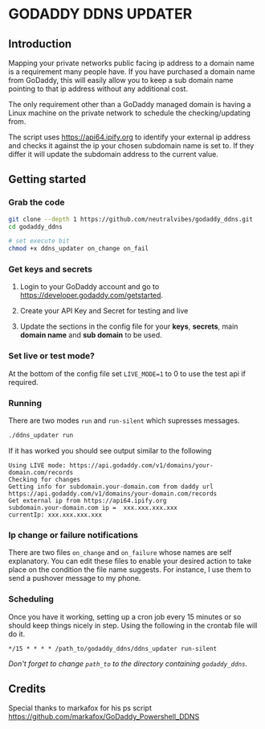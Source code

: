 # GODADDY DDNS UPDATER

## Introduction

Mapping your private networks public facing ip address to a domain name is a requirement many people have. If you have purchased a domain name from GoDaddy, this will easily allow you to keep a sub domain name pointing to that ip address without any additional cost. 

The only requirement other than a GoDaddy managed domain is having a Linux machine on the private network to schedule the checking/updating from.

The script uses https://api64.ipify.org to identify your external ip address and checks it against the ip your chosen subdomain name is set to. If they differ it will update the subdomain address to the current value.


## Getting started

### Grab the code

```bash
git clone --depth 1 https://github.com/neutralvibes/godaddy_ddns.git
cd godaddy_ddns

# set execute bit
chmod +x ddns_updater on_change on_fail
```
### Get keys and secrets
1. Login to your GoDaddy account and go to https://developer.godaddy.com/getstarted.

2. Create your API Key and Secret for testing and live

3. Update the sections in the config file for your **keys**, **secrets**, main **domain name** and **sub domain** to be used.

### Set live or test mode?

At the bottom of the config file set `LIVE_MODE=1` to 0 to use the test api if required.

### Running

There are two modes `run` and `run-silent` which supresses messages.

```bash
./ddns_updater run
```
If it has worked you should see output similar to the following

```
Using LIVE mode: https://api.godaddy.com/v1/domains/your-domain.com/records
Checking for changes
Getting info for subdomain.your-domain.com from daddy url https://api.godaddy.com/v1/domains/your-domain.com/records
Get external ip from https://api64.ipify.org
subdomain.your-domain.com ip =  xxx.xxx.xxx.xxx
currentIp: xxx.xxx.xxx.xxx
```

### Ip change or failure notifications

There are two files `on_change` and `on_failure` whose names are self explanatory. You can edit these files to enable your desired action to take place on the condition the file name suggests. For instance, I use them to send a pushover message to my phone.


### Scheduling

Once you have it working, setting up a cron job every 15 minutes or so should  keep things nicely in step. Using the following in the crontab file will do it.

```
*/15 * * * * /path_to/godaddy_ddns/ddns_updater run-silent
```

*Don't forget to change `path_to` to the directory containing `godaddy_ddns`.*

## Credits

Special thanks to markafox for his ps script
https://github.com/markafox/GoDaddy_Powershell_DDNS
